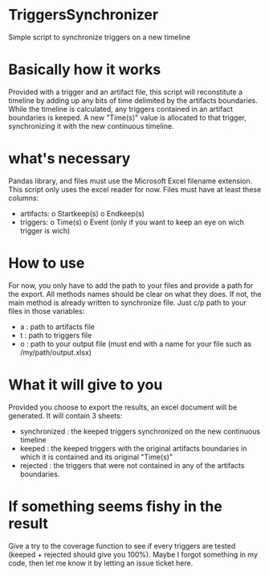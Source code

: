 # TriggersSynchronizer
Simple script to synchronize triggers on a new timeline

# Basically how it works
Provided with a trigger and an artifact file, this script will reconstitute a timeline by adding up any bits of time
delimited by the artifacts boundaries. While the timeline is calculated, any triggers contained in an artifact boundaries
is keeped. A new "Time(s)" value is allocated to that trigger, synchronizing it with the new continuous timeline.

# what's necessary
Pandas library, and files must use the Microsoft Excel filename extension. This script only uses the excel reader for now.
Files must have at least these columns:
  - artifacts:
    o Startkeep(s)
    o Endkeep(s)
  - triggers:
    o Time(s)
    o Event (only if you want to keep an eye on wich trigger is wich)

# How to use
For now, you only have to add the path to your files and provide a path for the export. All methods names should
be clear on what they does. If not, the main method is already written to synchronize file. Just c/p path to 
your files in those variables:
  - a : path to artifacts file
  - t : path to triggers file
  - o : path to your output file (must end with a name for your file such as /my/path/output.xlsx)

# What it will give to you
Provided you choose to export the results, an excel document will be generated.
It will contain 3 sheets:
  - synchronized : the keeped triggers synchronized on the new continuous timeline
  - keeped : the keeped triggers with the original artifacts boundaries in which it is contained and its original "Time(s)"
  - rejected : the triggers that were not contained in any of the artifacts boundaries.

# If something seems fishy in the result
Give a try to the coverage function to see if every triggers are tested (keeped + rejected should give you 100%).
Maybe I forgot something in my code, then let me know it by letting an issue ticket here.
